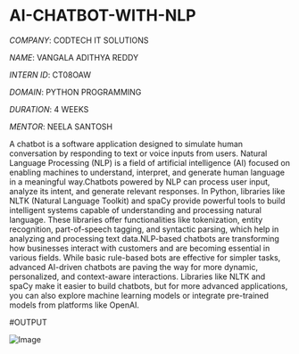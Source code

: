 # AI-CHATBOT-WITH-NLP

*COMPANY*: CODTECH IT SOLUTIONS

*NAME*: VANGALA ADITHYA REDDY 

*INTERN ID*: CT08OAW

*DOMAIN*: PYTHON PROGRAMMING

*DURATION*: 4 WEEKS

*MENTOR*: NEELA SANTOSH

A chatbot is a software application designed to simulate human conversation by responding to text or voice inputs from users. Natural Language Processing (NLP) is a field of artificial intelligence (AI) focused on enabling machines to understand, interpret, and generate human language in a meaningful way.Chatbots powered by NLP can process user input, analyze its intent, and generate relevant responses. In Python, libraries like NLTK (Natural Language Toolkit) and spaCy provide powerful tools to build intelligent systems capable of understanding and processing natural language. These libraries offer functionalities like tokenization, entity recognition, part-of-speech tagging, and syntactic parsing, which help in analyzing and processing text data.NLP-based chatbots are transforming how businesses interact with customers and are becoming essential in various fields. While basic rule-based bots are effective for simpler tasks, advanced AI-driven chatbots are paving the way for more dynamic, personalized, and context-aware interactions. Libraries like NLTK and spaCy make it easier to build chatbots, but for more advanced applications, you can also explore machine learning models or integrate pre-trained models from platforms like OpenAI.

#OUTPUT

![Image](https://github.com/user-attachments/assets/26ba68f7-a6d0-4e0e-b6b5-3beb9c403338)
